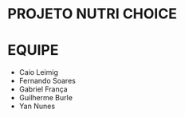 # PROJETO NUTRI CHOICE
# EQUIPE
- Caio Leimig
- Fernando Soares
- Gabriel França
- Guilherme Burle
- Yan Nunes
